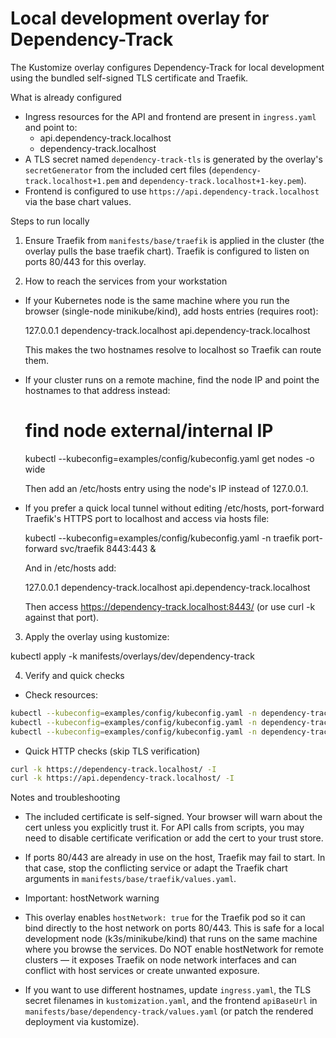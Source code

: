 # Local development overlay for Dependency-Track

The Kustomize overlay configures Dependency-Track for local development using the bundled self-signed TLS certificate and Traefik.

What is already configured
- Ingress resources for the API and frontend are present in `ingress.yaml` and
  point to:
    - api.dependency-track.localhost
    - dependency-track.localhost
- A TLS secret named `dependency-track-tls` is generated by the overlay's
  `secretGenerator` from the included cert files (`dependency-track.localhost+1.pem` and
  `dependency-track.localhost+1-key.pem`).
- Frontend is configured to use `https://api.dependency-track.localhost` via
  the base chart values.

Steps to run locally
1. Ensure Traefik from `manifests/base/traefik` is applied in the cluster (the
   overlay pulls the base traefik chart). Traefik is configured to listen on
   ports 80/443 for this overlay.

2. How to reach the services from your workstation

- If your Kubernetes node is the same machine where you run the browser (single-node minikube/kind), add hosts entries (requires root):

  127.0.0.1 dependency-track.localhost api.dependency-track.localhost

  This makes the two hostnames resolve to localhost so Traefik can route them.

- If your cluster runs on a remote machine, find the node IP and point the hostnames to that address instead:

  # find node external/internal IP
  kubectl --kubeconfig=examples/config/kubeconfig.yaml get nodes -o wide

  Then add an /etc/hosts entry using the node's IP instead of 127.0.0.1.

- If you prefer a quick local tunnel without editing /etc/hosts, port-forward Traefik's HTTPS port to localhost and access via hosts file:

  kubectl --kubeconfig=examples/config/kubeconfig.yaml -n traefik port-forward svc/traefik 8443:443 &

  And in /etc/hosts add:

  127.0.0.1 dependency-track.localhost api.dependency-track.localhost

  Then access https://dependency-track.localhost:8443/ (or use curl -k against that port).

3. Apply the overlay using kustomize:

  kubectl apply -k manifests/overlays/dev/dependency-track

4. Verify and quick checks

- Check resources:

```bash
kubectl --kubeconfig=examples/config/kubeconfig.yaml -n dependency-track get secret dependency-track-tls
kubectl --kubeconfig=examples/config/kubeconfig.yaml -n dependency-track get ingress
kubectl --kubeconfig=examples/config/kubeconfig.yaml -n dependency-track get pods
```

- Quick HTTP checks (skip TLS verification)

```bash
curl -k https://dependency-track.localhost/ -I
curl -k https://api.dependency-track.localhost/ -I
```

Notes and troubleshooting
- The included certificate is self-signed. Your browser will warn about the cert
  unless you explicitly trust it. For API calls from scripts, you may need to
  disable certificate verification or add the cert to your trust store.
- If ports 80/443 are already in use on the host, Traefik may fail to start. In
  that case, stop the conflicting service or adapt the Traefik chart arguments
  in `manifests/base/traefik/values.yaml`.
- Important: hostNetwork warning

- This overlay enables `hostNetwork: true` for the Traefik pod so it can bind
  directly to the host network on ports 80/443. This is safe for a local
  development node (k3s/minikube/kind) that runs on the same machine where
  you browse the services. Do NOT enable hostNetwork for remote clusters — it
  exposes Traefik on node network interfaces and can conflict with host
  services or create unwanted exposure.

- If you want to use different hostnames, update `ingress.yaml`, the TLS
  secret filenames in `kustomization.yaml`, and the frontend `apiBaseUrl` in
  `manifests/base/dependency-track/values.yaml` (or patch the rendered
  deployment via kustomize).
